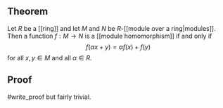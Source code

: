 ## Theorem
Let $R$ be a [[ring]] and let $M$ and $N$ be $R$-[[module over a ring|modules]]. Then a function $f:M\to N$ is a [[module homomorphism]] if and only if $$f(\alpha x+y) = \alpha f(x) + f(y)$$ for all $x,y\in M$ and all $\alpha\in R$.
## Proof
#write_proof but fairly trivial.